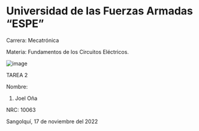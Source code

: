 
# Universidad de las Fuerzas Armadas “ESPE”

Carrera: Mecatrónica  
 
Materia: Fundamentos de los Circuitos Eléctricos.

![image](https://user-images.githubusercontent.com/116817673/202427654-c65df4fe-fc7a-4152-8206-da45f0f344b4.png)

TAREA 2

Nombre:

1.	Joel Oña

NRC: 10063

Sangolquí, 17 de noviembre del 2022 

